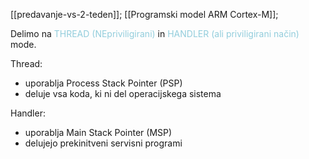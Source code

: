 [[predavanje-vs-2-teden]];
[[Programski model ARM Cortex-M]];

Delimo na <font color="#92cddc">THREAD (NEpriviligirani)</font> in <font color="#92cddc">HANDLER (ali priviligirani način)</font> mode.

Thread:
- uporablja Process Stack Pointer (PSP)
- deluje vsa koda, ki ni del operacijskega sistema

Handler:
- uporablja Main Stack Pointer (MSP)
- delujejo prekinitveni servisni programi



